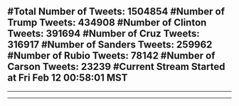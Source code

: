 #Total Number of Tweets: 1504854 
#Number of Trump Tweets: 434908
#Number of Clinton Tweets: 391694
#Number of Cruz Tweets: 316917
#Number of Sanders Tweets: 259962
#Number of Rubio Tweets: 78142
#Number of Carson Tweets: 23239
#Current Stream Started at Fri Feb 12 00:58:01 MST
---
---
---
